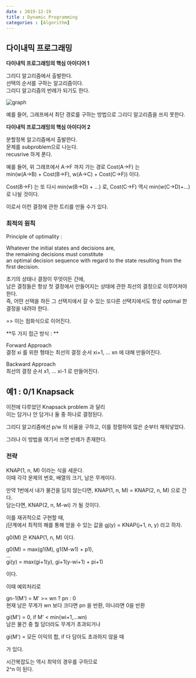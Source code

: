 ```yaml
---
date : 2019-12-19
title : Dynamic Programming
categories : [Algorithm]
---
```


## 다이내믹 프로그래밍  

**다이내믹 프로그래밍의 핵심 아이디어 1**  

그리디 알고리즘에서 출발한다.  
선택의 순서를 구하는 알고리즘이다.  
그리디 알고리즘의 반례가 되기도 한다.  

![graph](https://user-images.githubusercontent.com/22045424/71175329-a23e5480-22aa-11ea-8aea-f77c562e081d.png)


예를 들어, 그래프에서 최단 경로를 구하는 방법으로 그리디 알고리즘을 쓰지 못한다.  
  
    
      
        
**다이내믹 프로그래밍의 핵심 아이디어 2**   

분할정복 알고리즘에서 출발한다.  
문제를 subproblem으로 나눈다.  
recusrive 하게 푼다.  

예를 들어, 위 그래프에서 A->F 까지 가는 경로 Cost(A->F) 는  
min(w(A->B) + Cost(B->F), w(A->C) + Cost(C->F)) 이다.  

Cost(B->F) 는 또 다시 min(w(B->D) + ...) 로, Cost(C->F) 역시 min(w(C->D)+...) 로 나뉠 것이다.  

이로서 이런 결정에 관한 트리를 만들 수가 있다.  



### 최적의 원칙 

Principle of optimality :  

Whatever the initial states and decisions are,   
the remaining decisions must constitute  
an optimal decision sequence with regard to the state resulting from the first decision.  

초기의 상태나 결정이 무엇이든 간에,  
남은 결정들은 항상 첫 결정에서 만들어지는 상태에 관한 최선의 결정으로 이루어져야 한다.  
즉, 어떤 선택을 하든 그 선택지에서 갈 수 있는 또다른 선택지에서도 항상 optimal 한 결정을 내려야 한다.  

=> 이는 점화식으로 이어진다.  

**두 가지 접근 방식 : **  

Forward Approach  
결정 xi 를 위한 형태는 최선의 결정 순서 xi+1, ... xn 에 대해 만들어진다.  

Backward Approach  
최선의 결정 순서 x1, ... xi-1 로 만들어진다.  


## 예1 : 0/1 Knapsack

이전에 다루었던 Knapsack problem 과 달리  
이는 담거나 안 담거나 둘 중 하나로 결정된다.  

그리디 알고리즘에선 p/w 의 비율을 구하고, 이를 정렬하여 많은 순부터 채워넣었다.  

그러나 이 방법을 여기서 쓰면 반례가 존재한다.  

### 전략

KNAP(1, n, M) 이라는 식을 세운다.  
이때 각각 문제의 번호, 배열의 크기, 남은 무게이다.  

만약 1번에서 내가 물건을 담지 않는다면, KNAP(1, n, M) = KNAP(2, n, M) 으로 간다.  
담는다면, KNAP(2, n, M-wi) 가 될 것이다.  

이를 재귀적으로 구현할 때,  
j단계에서 최적의 해를 통해 얻을 수 있는 값을 gj(y) = KNAP(j+1, n, y) 라고 하자.  

g0(M) 은 KNAP(1, n, M) 이다.  

g0(M) = max(g1(M), g1(M-w1) + p1),  
...  
gi(y) = max(gi+1(y), gi+1(y-wi+1) + pi+1)  

이다.  

이때 예외처리로  

gn-1(M') = M' >= wn ? pn : 0  
현재 남은 무게가 wn 보다 크다면 pn 을 반환, 아니라면 0을 반환  

gi(M') = 0, if M' < min(wi+1,...wn)   
남은 물건 중 뭘 담더라도 무게가 초과되거나  

gi(M') = 모든 이익의 합, if 다 담아도 초과하지 않을 때  

가 있다.  


시간복잡도는 역시 최악의 경우를 구하므로  
2^n 이 된다.  

